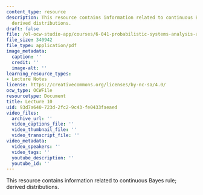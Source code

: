 ```yaml
---
content_type: resource
description: This resource contains information related to continuous Bayes rule;
  derived distributions.
draft: false
file: /ol-ocw-studio-app/courses/6-041-probabilistic-systems-analysis-and-applied-probability-fall-2010/93d7a640723d2fc29c43fe0433faeaed_MIT6_041F10_L10.pdf
file_size: 340942
file_type: application/pdf
image_metadata:
  caption: ''
  credit: ''
  image-alt: ''
learning_resource_types:
- Lecture Notes
license: https://creativecommons.org/licenses/by-nc-sa/4.0/
ocw_type: OCWFile
resourcetype: Document
title: Lecture 10
uid: 93d7a640-723d-2fc2-9c43-fe0433faeaed
video_files:
  archive_url: ''
  video_captions_file: ''
  video_thumbnail_file: ''
  video_transcript_file: ''
video_metadata:
  video_speakers: ''
  video_tags: ''
  youtube_description: ''
  youtube_id: ''
---
```

This resource contains information related to continuous Bayes rule; derived distributions.